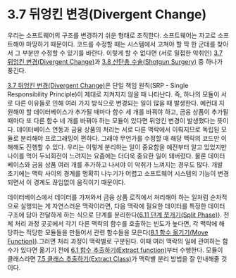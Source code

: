 # 3.7 뒤엉킨 변경(Divergent Change)
우리는 소프트웨어의 구조를 변경하기 쉬운 형태로 조직한다. 소프트웨어는 자고로 소프트해야 마땅하기 때문이다. 코드를 수정할 때는 시스템에서 고쳐야 할 딱 한 군데를 찾아서 그 부분만 수정할 수 있기를 바란다. 이렇게 할 수 없다면 (서로 밀접한 악취인) [3.7 뒤엉킨 변경(Divergent Change)](https://github.com/wonder13662/refactoring-v2/blob/writing/chapter03/3-7.md)과 [3.8 산탄총 수술(Shotgun Surgery)](https://github.com/wonder13662/refactoring-v2/blob/writing/chapter03/3-8.md) 중 하나가 풍긴다.

[3.7 뒤엉킨 변경(Divergent Change)](https://github.com/wonder13662/refactoring-v2/blob/writing/chapter03/3-7.md)은 단일 책임 원칙(SRP - Single Responsibility Principle)이 제대로 지켜지지 않을 때 나타난다. 즉, 하나의 모듈이 서로 다른 이유들로 인해 여러 가지 방식으로 변경되는 일이 많을 때 발생한다. 예컨대 지원해야 할 데이터베이스가 추가될 때마다 함수 세 개를 바꿔야 하고, 금융 상품이 추가될 때마다 또 다른 함수 네 개를 바꿔야 하는 모듈이 있다면 뒤엉킨 변경이 발생했다는 뜻이다. 데이터베이스 연동과 금융 상품의 처리는 서로 다른 맥락에서 이뤄지므로 독립된 모듈로 분리해야 프로그래밍이 편하다. 그래야 무언가를 수정할 때 해당 맥락의 코드만 이해해도 진행할 수 있다. 우리는 이렇게 분리하는 일이 중요함을 예전부터 알고 있었지만 나이를 먹어 두뇌회전이 느려지는 요즘에는 더더욱 중요한 일이 돼버렸다. 물론 데이터베이스와 금융 상품 여러 개를 추가하고 나서야 이 악취가 느껴지는 경우도 많다. 개발 초기에는 맥락 사이의 경계를 명확히 나누기가 어렵고 소프트웨어 시스템의 기능이 변경되면서 이 경계도 끊임없이 움직이기 때문이다.

데이터베이스에서 데이터를 가져와서 금융 상품 로직에서 처리해야 하는 일처럼 순차적으로 실행되는 게 자연스러운 맥락이라면, 다음 맥락에 필요한 데이터를 특정한 데이터 구조에 담아 전달하게 하는 식으로 단계를 분리한다([6.11 단계 쪼개기(Split Phase)](https://github.com/wonder13662/refactoring-v2/blob/writing/chapter06/6-11.md)). 전체 처리 과정 곳곳에서 각기 다른 맥락의 함수를 호출하는 빈도가 높다면, 각 맥락에 해당하는 적당한 모듈들을 만들어서 관련 함수들을 모은다([8.1 함수 옮기기(Move Function)](https://github.com/wonder13662/refactoring-v2/blob/writing/chapter08/8-1.md)).그러면 처리 과정이 맥락별로 구분된다. 이때 여러 맥락의 일에 관여하는 함수가 있다면 옮기기 전에 [6.1 함수 추출하기(Extract function)](https://github.com/wonder13662/refactoring-v2/blob/writing/chapter06/6-1.md)부터 수행한다. 모듈이 클래스라면 [7.5 클래스 추출하기(Extract Class)](https://github.com/wonder13662/refactoring-v2/blob/writing/chapter07/7-5.md)가 맥락별 분리 방법을 잘 안내해줄 것이다.